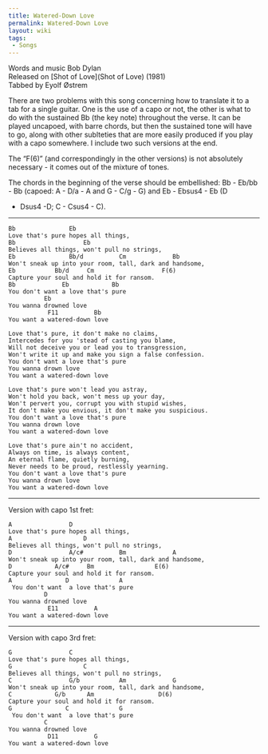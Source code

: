 ```yaml
---
title: Watered-Down Love
permalink: Watered-Down Love
layout: wiki
tags:
 - Songs
---
```


Words and music Bob Dylan  
Released on [Shot of Love](Shot of Love) (1981)  
Tabbed by Eyolf Østrem

There are two problems with this song concerning how to translate it to
a tab for a single guitar. One is the use of a capo or not, the other is
what to do with the sustained Bb (the key note) throughout the verse. It
can be played uncapoed, with barre chords, but then the sustained tone
will have to go, along with other sublteties that are more easily
produced if you play with a capo somewhere. I include two such versions
at the end.

The “F(6)” (and correspondingly in the other versions) is not absolutely
necessary - it comes out of the mixture of tones.

The chords in the beginning of the verse should be embellished: Bb -
Eb/bb - Bb (capoed: A - D/a - A and G - C/g - G) and Eb - Ebsus4 - Eb (D
- Dsus4 -D; C - Csus4 - C).

* * * * *

    Bb               Eb
    Love that's pure hopes all things,
    Bb                   Eb
    Believes all things, won't pull no strings,
    Eb               Bb/d          Cm             Bb
    Won't sneak up into your room, tall, dark and handsome,
    Eb           Bb/d     Cm                   F(6)
    Capture your soul and hold it for ransom.
    Bb             Eb            Bb
    You don't want a love that's pure
              Eb
    You wanna drowned love
               F11          Bb
    You want a watered-down love

    Love that's pure, it don't make no claims,
    Intercedes for you 'stead of casting you blame,
    Will not deceive you or lead you to transgression,
    Won't write it up and make you sign a false confession.
    You don't want a love that's pure
    You wanna drown love
    You want a watered-down love

    Love that's pure won't lead you astray,
    Won't hold you back, won't mess up your day,
    Won't pervert you, corrupt you with stupid wishes,
    It don't make you envious, it don't make you suspicious.
    You don't want a love that's pure
    You wanna drown love
    You want a watered-down love

    Love that's pure ain't no accident,
    Always on time, is always content,
    An eternal flame, quietly burning,
    Never needs to be proud, restlessly yearning.
    You don't want a love that's pure
    You wanna drown love
    You want a watered-down love

* * * * *

Version with capo 1st fret:

    A                D
    Love that's pure hopes all things,
    A                    D
    Believes all things, won't pull no strings,
    D                A/c#          Bm             A
    Won't sneak up into your room, tall, dark and handsome,
    D            A/c#     Bm                 E(6)
    Capture your soul and hold it for ransom.
    A               D              A
     You don't want  a love that's pure
              D
    You wanna drowned love
               E11          A
    You want a watered-down love

* * * * *

Version with capo 3rd fret:

    G                C
    Love that's pure hopes all things,
    G                    C
    Believes all things, won't pull no strings,
    C                G/b           Am             G
    Won't sneak up into your room, tall, dark and handsome,
    C            G/b      Am                  D(6)
    Capture your soul and hold it for ransom.
    G               C              G
     You don't want  a love that's pure
              C
    You wanna drowned love
               D11          G
    You want a watered-down love
